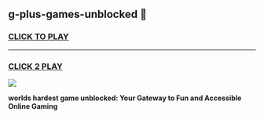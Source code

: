 
## g-plus-games-unblocked 👋
<h3>
<a href="https://premium.freeplayer.one?title=g-plus-games-unblocked&ref=14F">CLICK TO PLAY</a></h3>
<hr>

<h3>
<a href="https://premium.freeplayer.one?title=g-plus-games-unblocked&ref=14F">CLICK 2 PLAY</a>
  
</h3>

<a href="https://premium.freeplayer.one?title=g-plus-games-unblocked&ref=12F/"><img src="https://clearcache.store/games.png"></a>


**worlds hardest game unblocked: Your Gateway to Fun and Accessible Online Gaming**
